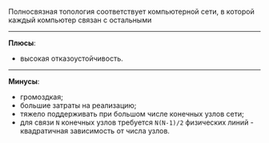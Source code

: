 Полносвязная топология соответствует компьютерной сети, в которой каждый компьютер связан с остальными

---

**Плюсы**:
- высокая отказоустойчивость.

---

**Минусы**:
- громоздкая;
- большие затраты на реализацию;
- тяжело поддерживать при большом числе конечных узлов сети;
- для связи `N` конечных узлов требуется `N(N-1)/2` физических линий - квадратичная зависимость от числа узлов.
